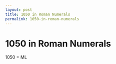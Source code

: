 ```yaml
---
layout: post
title: 1050 in Roman Numerals
permalink: 1050-in-roman-numerals
---
```


# 1050 in Roman Numerals

1050 = ML
